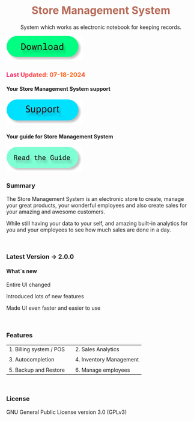 <h1 style="color: #b76957;" align="center">Store Management System</h1>
<p align = "center">System which works as electronic notebook for keeping records.</p>

<a target="_blank" href="https://mega.nz/file/8u8kTLKb#DRyD9U7jTtQfypX3r3Gs8fD3QJT6WP8lbLVyfcZO3Oo"><img src="/public/images/btn.d.webp" alt=""></a>

<h3 style="background: linear-gradient(to right, #f32170, #ff6b08, #cf23cf, #ef8c22); -webkit-text-fill-color: transparent; background-clip: text; -webkit-background-clip: text; padding-right: 3.5px;">Last Updated: 07-18-2024</h3>

#### Your Store Management System support

<a href="../sms_support/"><img src="/public/images/btn.s.webp" alt=""></a>

#### Your guide for Store Management System

<a target="_blank" href="https://tmotagam.gitbook.io/smsdocs"><img src="/public/images/btn.g.webp" alt=""></a>

### Summary

The Store Management System is an electronic store to create, manage your great products, your wonderful employees and also create sales for your amazing and awesome customers.

While still having your data to your self, and amazing built-in analytics for you and your employees to see how much sales are done in a day.

<br>

### Latest Version -> 2.0.0

#### What`s new

Entire UI changed

Introduced lots of new features

Made UI even faster and easier to use

<br>

### Features

|                         |     |                         |
| ----------------------- | --- | ----------------------- |
| 1. Billing system / POS |     | 2. Sales Analytics      |
|                         |     |                         |
| 3. Autocompletion       |     | 4. Inventory Management |
|                         |     |                         |
| 5. Backup and Restore   |     | 6. Manage employees     |

<br>

### License

GNU General Public License version 3.0 (GPLv3)
